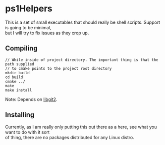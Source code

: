 # ps1Helpers

This is a set of small executables that should really be shell scripts. Support is going to be minimal,  
but I will try to fix issues as they crop up.

## Compiling
    // While inside of project directory. The important thing is that the path supplied
    // to cmake points to the project root directory
    mkdir build
    cd build
    cmake ../
    make
    make install

Note: Depends on [libgit2](https://github.com/libgit2/libgit2).

## Installing
Currently, as I am really only putting this out there as a here, see what you want to do with it sort  
of thing, there are no packages distributed for any Linux distro.

